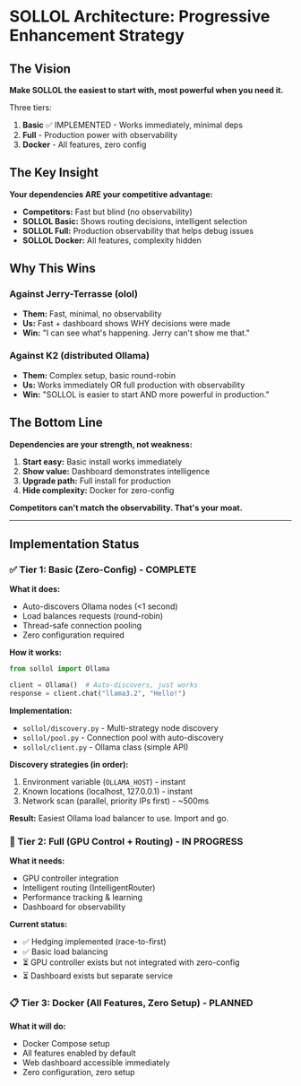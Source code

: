 # SOLLOL Architecture: Progressive Enhancement Strategy

## The Vision

**Make SOLLOL the easiest to start with, most powerful when you need it.**

Three tiers:
1. **Basic** ✅ IMPLEMENTED - Works immediately, minimal deps
2. **Full** - Production power with observability
3. **Docker** - All features, zero config

## The Key Insight

**Your dependencies ARE your competitive advantage:**

- **Competitors:** Fast but blind (no observability)
- **SOLLOL Basic:** Shows routing decisions, intelligent selection
- **SOLLOL Full:** Production observability that helps debug issues
- **SOLLOL Docker:** All features, complexity hidden

## Why This Wins

### Against Jerry-Terrasse (olol)
- **Them:** Fast, minimal, no observability
- **Us:** Fast + dashboard shows WHY decisions were made
- **Win:** "I can see what's happening. Jerry can't show me that."

### Against K2 (distributed Ollama)
- **Them:** Complex setup, basic round-robin
- **Us:** Works immediately OR full production with observability
- **Win:** "SOLLOL is easier to start AND more powerful in production."

## The Bottom Line

**Dependencies are your strength, not weakness:**

1. **Start easy:** Basic install works immediately
2. **Show value:** Dashboard demonstrates intelligence
3. **Upgrade path:** Full install for production
4. **Hide complexity:** Docker for zero-config

**Competitors can't match the observability. That's your moat.**

---

## Implementation Status

### ✅ Tier 1: Basic (Zero-Config) - COMPLETE

**What it does:**
- Auto-discovers Ollama nodes (<1 second)
- Load balances requests (round-robin)
- Thread-safe connection pooling
- Zero configuration required

**How it works:**
```python
from sollol import Ollama

client = Ollama()  # Auto-discovers, just works
response = client.chat("llama3.2", "Hello!")
```

**Implementation:**
- `sollol/discovery.py` - Multi-strategy node discovery
- `sollol/pool.py` - Connection pool with auto-discovery
- `sollol/client.py` - Ollama class (simple API)

**Discovery strategies (in order):**
1. Environment variable (`OLLAMA_HOST`) - instant
2. Known locations (localhost, 127.0.0.1) - instant
3. Network scan (parallel, priority IPs first) - ~500ms

**Result:** Easiest Ollama load balancer to use. Import and go.

### 🚧 Tier 2: Full (GPU Control + Routing) - IN PROGRESS

**What it needs:**
- GPU controller integration
- Intelligent routing (IntelligentRouter)
- Performance tracking & learning
- Dashboard for observability

**Current status:**
- ✅ Hedging implemented (race-to-first)
- ✅ Basic load balancing
- ⏳ GPU controller exists but not integrated with zero-config
- ⏳ Dashboard exists but separate service

### 📋 Tier 3: Docker (All Features, Zero Setup) - PLANNED

**What it will do:**
- Docker Compose setup
- All features enabled by default
- Web dashboard accessible immediately
- Zero configuration, zero setup
